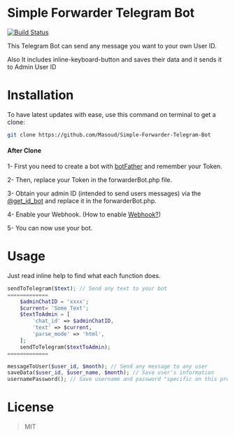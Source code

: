 # Simple Forwarder Telegram Bot
[![Build Status](https://travis-ci.org/Masoud/Simple-Forwarder-Telegram-Bot.svg)](https://travis-ci.org/Masoud/Simple-Forwarder-Telegram-Bot)

This Telegram Bot can send any message you want to your own User ID.

Also It includes inline-keyboard-button and saves their data and it sends it to Admin User ID

# Installation
To have latest updates with ease, use this command on terminal to get a clone:

```bash
git clone https://github.com/Masoud/Simple-Forwarder-Telegram-Bot
```
#### After Clone
1- First you need to create a bot with [botFather](https://telegram.me/BotFather) and remember your Token.

2- Then, replace your Token in the forwarderBot.php file.

3- Obtain your admin ID (intended to send users messages) via the [@get_id_bot](https://telegram.me/get_id_bot) and replace it in the forwarderBot.php.

4- Enable your Webhook. (How to enable [Webhook?](https://core.telegram.org/bots/api#setwebhook))

5- You can now use your bot.

# Usage
Just read inline help to find what each function does.

```php
sendToTelegram($text); // Send any text to your bot
=============
    $adminChatID = 'xxxx';
    $current= 'Some Text';
    $textToAdmin = [
        'chat_id' => $adminChatID,
        'text' => $current,
        'parse_mode' => 'html',
    ];
    sendToTelegram($textToAdmin);
=============

messageToUser($user_id, $month); // Send any message to any user
saveData($user_id, $user_name, $month); // Save user's information
usernamePassword(); // Save username and password "specific on this project" 
```
# License
> MIT